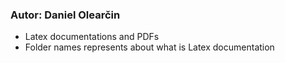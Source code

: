 ### Autor: Daniel Olearčin
  - Latex documentations and PDFs
  - Folder names represents about what is Latex documentation
